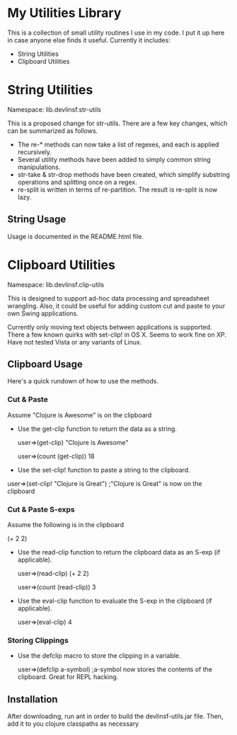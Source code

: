 # My Utilities Library 
This is a collection of small utility routines I use in my code.  I put it up here in case anyone else finds it useful. Currently it includes:

* String Utilities
* Clipboard Utilities

# String Utilities 

Namespace: lib.devlinsf.str-utils

This is a proposed change for str-utils.  There are a few key changes, which can be summarized as follows.

* The re-* methods can now take a list of regexes, and each is applied recursively.
* Several utility methods have been added to simply common string manipulations.
* str-take & str-drop methods have been created, which simplify substring operations and splitting once on a regex.
* re-split is written in terms of re-partition.  The result is re-split is now lazy.

## String Usage 
Usage is documented in the README.html file.

# Clipboard Utilities 

Namespace: lib.devlinsf.clip-utils

This is designed to support ad-hoc data processing and spreadsheet wrangling.  Also, it could be useful for adding custom cut and paste to your own Swing applications.

Currently only moving text objects between applications is supported.  There a few known quirks with set-clip! in OS X.  Seems to work fine on XP.  Have not tested Vista or any variants of Linux.

## Clipboard Usage 

Here's a quick rundown of how to use the methods.

### Cut & Paste 
Assume "Clojure is Awesome" is on the clipboard

* Use the get-clip function to return the data as a string.

  user=>(get-clip)
  "Clojure is Awesome"

  user=>(count (get-clip))
  18

* Use the set-clip! function to paste a string to the clipboard.

user=>(set-clip! "Clojure is Great")
;"Clojure is Great" is now on the clipboard

### Cut & Paste S-exps
Assume the following is in the clipboard

  (+ 2 2)

* Use the read-clip function to return the clipboard data as an S-exp (if applicable).

  user=>(read-clip)
  (+ 2 2)

  user=>(count (read-clip))
  3

* Use the eval-clip function to evaluate the S-exp in the clipboard (if applicable).

  user=>(eval-clip)
  4

### Storing Clippings 

* Use the defclip macro to store the clipping in a variable.

  user=>(defclip a-symbol)
  ;a-symbol now stores the contents of the clipboard.  Great for REPL hacking.


## Installation

After downloading, run ant in order to build the devlinsf-utils.jar file.  Then, add it to you clojure classpaths as necessary
